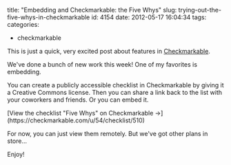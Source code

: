 title: "Embedding and Checkmarkable: the Five Whys"
slug: trying-out-the-five-whys-in-checkmarkable
id: 4154
date: 2012-05-17 16:04:34
tags: 
categories: 
- checkmarkable

This is just a quick, very excited post about features in [Checkmarkable](http://checkmarkable.com).

We've done a bunch of new work this week! One of my favorites is embedding. 

You can create a publicly accessible checklist in Checkmarkable by giving it a Creative Commons license. Then you can share a link back to the list with your coworkers and friends. Or you can embed it. 

<script src="https://checkmarkable.com/embed/checklist/510.js" type="text/javascript"></script><noscript>[View the checklist &#34;Five Whys&#34; on Checkmarkable &rarr;](https://checkmarkable.com/u/54/checklist/510)</noscript>

For now, you can just view them remotely. But we've got other plans in store...

Enjoy!
